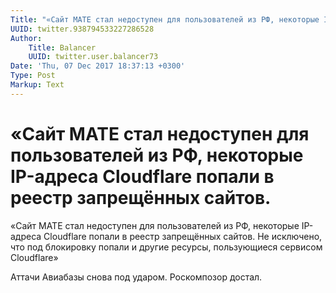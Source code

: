 ```yaml
---
Title: "«Сайт MATE стал недоступен для пользователей из РФ, некоторые IP-адреса Cloudflare\_попали\_в реестр запрещённых сайтов."
UUID: twitter.938794533227286528
Author:
    Title: Balancer
    UUID: twitter.user.balancer73
Date: 'Thu, 07 Dec 2017 18:37:13 +0300'
Type: Post
Markup: Text
---
```


# «Сайт MATE стал недоступен для пользователей из РФ, некоторые IP-адреса Cloudflare попали в реестр запрещённых сайтов.

«Сайт MATE стал недоступен для пользователей из РФ,
некоторые IP-адреса Cloudflare попали в реестр запрещённых
сайтов. Не исключено, что под блокировку попали и другие
ресурсы, пользующиеся сервисом Cloudflare»

Аттачи Авиабазы снова под ударом. Роскомпозор достал.